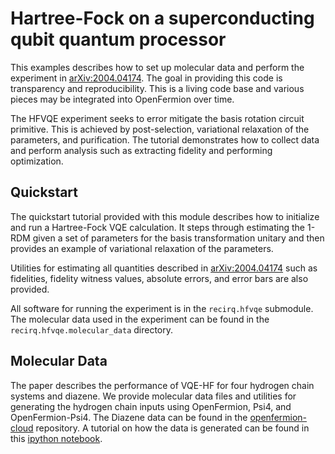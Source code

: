 # Hartree-Fock on a superconducting qubit quantum processor

This examples describes how to set up molecular data and perform the experiment in [arXiv:2004.04174](https://arxiv.org/abs/2004.04174).
The goal in providing this code is transparency and reproducibility.
This is a living code base and various pieces may be integrated into OpenFermion
over time. 

The HFVQE experiment seeks to error mitigate the basis rotation circuit primitive.  This is achieved
by post-selection, variational relaxation of the parameters, and purification.  The tutorial demonstrates
how to collect data and perform analysis such as extracting fidelity and performing optimization.
 

## Quickstart
The quickstart tutorial provided with this module describes how
to initialize and run a Hartree-Fock VQE calculation. It steps through
estimating the 1-RDM given a set of parameters for the basis transformation
unitary and then provides an example of variational relaxation of the
parameters.

Utilities for estimating all quantities described in
[arXiv:2004.04174](https://arxiv.org/abs/2004.04174) such as fidelities,
fidelity witness values, absolute errors, and error bars are also provided.

All software for running the experiment is in the `recirq.hfvqe` submodule.
The  molecular data used in the experiment can be found in the 
`recirq.hfvqe.molecular_data` directory.

## Molecular Data
The paper describes the performance of VQE-HF for four hydrogen chain systems
and diazene. We provide molecular data files and utilities for generating the
hydrogen chain inputs using OpenFermion, Psi4, and OpenFermion-Psi4.
The Diazene data can be found in the 
[openfermion-cloud](https://github.com/quantumlib/OpenFermion/tree/master/cloud_library)
repository.  A tutorial on how the data is generated can be found in this [ipython notebook](molecular_data.ipynb).
